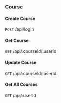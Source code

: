 ### <a name="Course"></a> Course

#### Create Course

`POST` /api/login

#### Get Course

`GET` /api/:courseId/:userId

#### Update Course

`GET` /api/:courseId/:userId

#### Get All Courses

`GET` /api/:userId
